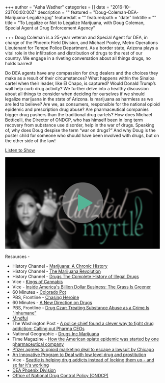 +++
author = "Asha Wadher"
categories = []
date = "2016-10-23T00:00:00Z"
description = ""
featured = "Doug-Coleman-DEA-Marijuana-Legalize.jpg"
featuredalt = ""
featuredpath = "date"
linktitle = ""
title = "To Legalize or Not to Legalize Marijuana, with Doug Coleman, Special Agent at Drug Enforcement Agency"

+++
Doug Coleman is a 25-year veteran and Special Agent for DEA, in charge of the Phoenix Field Division, and Michael Pooley, Metro Operations Lieutenant for Tempe Police Department. As a border state, Arizona plays a vital role in the infiltration and distribution of drugs to the rest of our country. We engage in a riveting conversation about all things drugs, no holds barred!

Do DEA agents have any compassion for drug dealers and the choices they make as a result of their circumstances? What happens within the Sinaloa cartel when their leader, like El Chapo, is captured? Would Donald Trump’s wall help curb drug activity? We further delve into a healthy discussion about all things to consider when deciding for ourselves if we should legalize marijuana in the state of Arizona. Is marijuana as harmless as we are led to believe? Are we, as consumers, responsible for the national opioid epidemic and prescription drug abuse? Are pharmaceutical companies bigger drug pushers than the traditional drug cartels? How does Michael Botticelli, the Director of ONDCP, who has himself been in long term recovery from substance use disorder, help in the war of drugs. Speaking of, why does Doug despise the term “war on drugs?” And why Doug is the poster child for someone who should have been involved with drugs, but on the other side of the law!

 <a href="http://artist.twiztedmyrtle.com/static/assets/podcast/Ep25_Doug_Coleman_DEA_Marijuana_Legalize_Drugs.mp3" target="_blank">Listen to Show</a>

<a href="http://artist.twiztedmyrtle.com/static/assets/podcast/Ep25_Doug_Coleman_DEA_Marijuana_Legalize_Drugs.mp3" target="_blank"><img src="/img/twiztedmyrtle/blog/radio-thumb.png" alt=""></a>

<p style="margin-bottom: 0em;">Resources -</p>

 - History Channel - <a href="https://www.youtube.com/watch?v=Dd6oJjx8ze0">Marijuana: A Chronic History</a>
 - History Channel - <a href="http://www.hddocumentary.com/history-channel-the-marijuana-revolution-2015/">The Marijuana Revolution</a>
 - History Channel - <a href="https://www.youtube.com/watch?v=I3M1QPoeNMU">Drugs The Complete History of Illegal Drugs</a>
 - Vice - <a href="https://www.youtube.com/watch?v=VwRIZHOHBLE">Kings of Cannabis</a>
 - Vice - <a href="https://www.youtube.com/watch?v=TWQXz6RfwpE">Inside America's Billion Dollar Business: The Grass Is Greener</a>
 - 60 Minutes - <a href="https://www.youtube.com/watch?v=WeEROa2Fe2I">Colorado Pot</a>
 - PBS, Frontline - <a href="http://www.pbs.org/wgbh/frontline/film/chasing-heroin/">Chasing Heroine</a>
 - 60 Minutes - <a href="http://www.cbsnews.com/news/60-minutes-a-new-direction-on-drugs/">A New Direction on Drugs</a>
 - PBS, Frontline - <a href="http://www.pbs.org/wgbh/frontline/article/drug-czar-treating-substance-abuse-as-a-crime-is-inhumane/">Drug Czar: Treating Substance Abuse as a Crime Is "Inhumane"</a>
 - <a href="https://bemindful.today/">Mindful</a>
 - The Washington Post - <a href="https://www.washingtonpost.com/news/to-your-health/wp/2015/09/21/a-police-chief-found-a-clever-way-to-fight-drug-addiction-calling-out-pharma-ceos/">A police chief found a clever way to fight drug addiction: Calling out Pharma CEOs</a>
 - National Geographic - <a href="https://www.youtube.com/watch?v=xZeg3NF2ewk">Drugs Inc Marijuana</a>
 - Time Magazine - <a href="http://theweek.com/articles/541564/how-american-opiate-epidemic-started-by-pharmaceutical-company">How the American opiate epidemic was started by one pharmaceutical company</a>
 - <a href="https://www.statnews.com/pharmalot/2016/07/06/pfizer-opioids-chicago-painkiller/">Pfizer agrees to opioid marketing deal to escape a lawsuit by Chicago</a>
 - <a href="http://leadkingcounty.org/about/">An Innovative Program to Deal with low level drug and prostitution</a>
 - Vice - <a href="https://news.vice.com/article/seattle-is-helping-drug-addicts-instead-of-locking-them-up-and-so-far-its-working">Seattle is helping drug addicts instead of locking them up - and so far it's working</a>
 - <a href="https://www.dea.gov/divisions/phx/phx.shtml">DEA Phoenix Division</a>
 - <a href="https://www.whitehouse.gov/ondcp/botticelli-bio">Office of National Drug Control Policy (ONDCP)</a>
<br><br>




